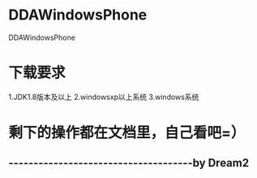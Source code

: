 # DDAWindowsPhone
DDAWindowsPhone
# 下载要求
1.JDK1.8版本及以上
2.windowsxp以上系统
3.windows系统
# 剩下的操作都在文档里，自己看吧=）
##                  -------------------------------------by Dream2
